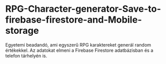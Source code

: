 # RPG-Character-generator-Save-to-firebase-firestore-and-Mobile-storage
Egyetemi beadandó, ami egyszerű RPG karaktereket generál random értékekkel. Az adatokat elmeni a Firebase Firestore adatbázisban és a telefon tárhelyén is.
